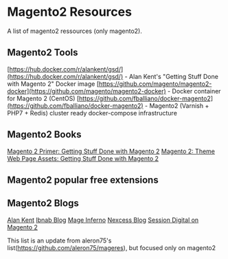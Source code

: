 # Magento2 Resources
A list of magento2 ressources (only magento2).

## Magento2 Tools
[https://hub.docker.com/r/alankent/gsd/](https://hub.docker.com/r/alankent/gsd/) - Alan Kent's "Getting Stuff Done with Magento 2" Docker image
[https://github.com/magento/magento2-docker](https://github.com/magento/magento2-docker) - Docker container for Magento 2 (CentOS)
[https://github.com/fballiano/docker-magento2](https://github.com/fballiano/docker-magento2) - Magento2 (Varnish + PHP7 + Redis) cluster ready docker-compose infrastructure

## Magento2 Books
[Magento 2 Primer: Getting Stuff Done with Magento 2](http://www.amazon.com/gp/product/B019PCMJ7A/)
[Magento 2: Theme Web Page Assets: Getting Stuff Done with Magento 2](http://www.amazon.com/gp/product/B01COQPQG0/)

## Magento2 popular free extensions

## Magento2 Blogs 
[Alan Kent](https://alankent.wordpress.com)
[Ibnab Blog](http://ibnab.com/en/blog/magento-2)
[Mage Inferno](http://mageinferno.com/blog)
[Nexcess Blog](https://blog.nexcess.net/category/magento-2/)
[Session Digital on Magento 2](http://www.sessiondigital.com/blog/category/magento-2/)

This list is an update from aleron75's list(https://github.com/aleron75/mageres), but focused only on magento2